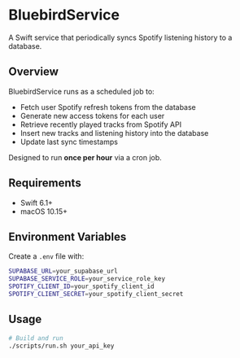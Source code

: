 # BluebirdService

A Swift service that periodically syncs Spotify listening history to a database.

## Overview

BluebirdService runs as a scheduled job to:
- Fetch user Spotify refresh tokens from the database
- Generate new access tokens for each user
- Retrieve recently played tracks from Spotify API
- Insert new tracks and listening history into the database
- Update last sync timestamps

Designed to run **once per hour** via a cron job.

## Requirements

- Swift 6.1+
- macOS 10.15+

## Environment Variables

Create a `.env` file with:

```bash
SUPABASE_URL=your_supabase_url
SUPABASE_SERVICE_ROLE=your_service_role_key
SPOTIFY_CLIENT_ID=your_spotify_client_id
SPOTIFY_CLIENT_SECRET=your_spotify_client_secret
```

## Usage

```bash
# Build and run
./scripts/run.sh your_api_key
```


